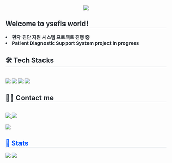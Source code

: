 <div align= "center">
    <img src="https://capsule-render.vercel.app/api?type=waving&color=0:fcf0ff,100:6278bc&height=120&text=Hello%20Sweetie&animation=twinkling&fontColor=31367d&fontSize=70" />
    </div>
    
 <div style="text-align: left;"> 
    <h2 style="border-bottom: 1px solid #d8dee4; color: #282d33;"> Welcome to ysefls world!  </h2>  
    <div style="font-weight: 700; font-size: 15px; text-align: left; color: #282d33;"> <li>환자 진단 지원 시스템 프로젝트 진행 중 </li></li><li> Patient Diagnostic Support System project in progress </div> 
    </div>
    <div style="text-align: left;">
    <h2 style="border-bottom: 1px solid #d8dee4; color: #282d33;"> 🛠️ Tech Stacks </h2> <br> 
    <div style="margin: ; text-align: left;" "text-align: left;"> <img src="https://img.shields.io/badge/C-A8B9CC?style=for-the-badge&logo=C&logoColor=white">
          <img src="https://img.shields.io/badge/CSS3-1572B6?style=for-the-badge&logo=CSS3&logoColor=white">
          <img src="https://img.shields.io/badge/Github-181717?style=for-the-badge&logo=Github&logoColor=white">
          <img src="https://img.shields.io/badge/HTML5-E34F26?style=for-the-badge&logo=HTML5&logoColor=white">
          </div>
    </div>
    <div style="text-align: left;">
    <h2 style="border-bottom: 1px solid #d8dee4; color: #282d33;"> 🧑‍💻 Contact me </h2> <br> 
    <div style="text-align: left;"> <a href=ysefls_> <img src="https://img.shields.io/badge/Instagram-E4405F?style=for-the-badge&logo=Instagram&logoColor=white&link=ysefls_"> </a>
         <a href=> <img src="https://img.shields.io/badge/Tistory-000000?style=for-the-badge&logo=Tistory&logoColor=white&link="> </a>
          </div>  <br> 
    <div style="text-align: left;"> <a href="https://hits.seeyoufarm.com"> <img src="https://hits.seeyoufarm.com/api/count/incr/badge.svg?url=https%3A%2F%2Fgithub.com%2Fqwe%2F&count_bg=%23000000&title_bg=%23000000&icon=github.svg&icon_color=%23FFFFFF&title=GitHub&edge_flat=false"/></a>
       </div> 
</div>
<div style="text-align: left;"> 
    <h2 style="border-bottom: 1px solid #d8dee4; color: #0055ff;"> 🏅 Stats </h2> 
    <div style="text-align: left;"> 
        <img src="https://github-readme-stats.vercel.app/api?username=qwe&bg_color=60,ffffff,e0e3ff&title_color=0055ff&text_color=0055ff" />
        <img src="https://github-readme-stats.vercel.app/api/top-langs/?username=6&bg_color=60,ffffff,e0e3ff&title_color=0055ff&text_color=0055ff" />
    </div> 
</div>

    
